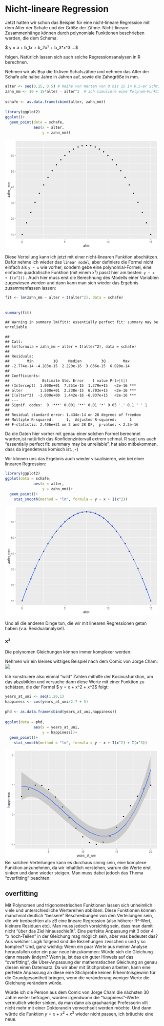 Nicht-lineare Regression
========================

Jetzt hatten wir schon das Beispiel für eine nicht-lineare Regression
mit dem Alter der Schafe und der Größe der Zähne. Nicht-lineare
Zusammenhänge können durch polynomiale Funktionen beschrieben werden,
die dem Schema:

$ y = a + b\_1*x + b\_2*x² + b\_3\*x^3 …$

folgen. Natürlich lassen sich auch solche Regressionsanalysen in R
berechnen.

Nehmen wir als Bsp die fiktiven Schafszähne und nehmen das Alter der
Schafe alle halbe Jahre in Jahren auf, sowie die Zahngröße in mm.

``` r
alter <- seq(0,15, 0.5) # Reihe von Werten von 0 bis 15 in 0,5-er Schritten
zahn_mm <- 10 + 15*alter - alter^2  # ich simuliere eine Polynom-Funktion für die Abfolge von mm Angaben

schafe <- as.data.frame(cbind(alter, zahn_mm))

library(ggplot2)
ggplot()+
  geom_point(data = schafe,
             aes(x = alter,
                 y = zahn_mm))
```

![](B15_nicht-lineare_regression_files/figure-markdown_github/unnamed-chunk-1-1.png)

Diese Verteilung kann ich jetzt mit einer nicht-linearen Funktion
abschätzen. Dafür nehme ich wieder das `linear model`, aber definiere
die Formel nicht einfach als `y ~ x` wie vorher, sondern gebe eine
polynomial-Formel, eine einfache quadratische Funktion (mit einem x²)
passt hier am besten: `y ~ x + I(x^2))` . Auch hier muss erst die
Berechnung des Modells einer Variablen zugewiesen werden und dann kann
man sich wieder das Ergebnis zusammenfassen lassen:

``` r
fit <- lm(zahn_mm ~ alter + I(alter^2), data = schafe) 


summary(fit)
```

    ## Warning in summary.lm(fit): essentially perfect fit: summary may be unreliable

    ## 
    ## Call:
    ## lm(formula = zahn_mm ~ alter + I(alter^2), data = schafe)
    ## 
    ## Residuals:
    ##        Min         1Q     Median         3Q        Max 
    ## -2.774e-14 -4.283e-15  2.220e-16  3.836e-15  6.020e-14 
    ## 
    ## Coefficients:
    ##               Estimate Std. Error    t value Pr(>|t|)    
    ## (Intercept)  1.000e+01  7.251e-15  1.379e+15   <2e-16 ***
    ## alter        1.500e+01  2.238e-15  6.703e+15   <2e-16 ***
    ## I(alter^2)  -1.000e+00  1.442e-16 -6.937e+15   <2e-16 ***
    ## ---
    ## Signif. codes:  0 '***' 0.001 '**' 0.01 '*' 0.05 '.' 0.1 ' ' 1
    ## 
    ## Residual standard error: 1.434e-14 on 28 degrees of freedom
    ## Multiple R-squared:      1,  Adjusted R-squared:      1 
    ## F-statistic: 2.406e+31 on 2 and 28 DF,  p-value: < 2.2e-16

Da die Daten hier vorher mit genau einer solchen Formel berechnet
wurden,ist natürlich das Konfidenzintervall extrem schmal. R sagt uns
auch “essentially perfect fit: summary may be unreliable”, hat also
mitbekommen, dass da irgendetwas komisch ist. ;-)

Wir können uns das Ergebnis auch wieder visualisieren, wie bei einer
linearen Regression:

``` r
library(ggplot2)
ggplot(data = schafe,
             aes(x = alter,
                 y = zahn_mm))+
  geom_point()+
    stat_smooth(method = "lm", formula = y ~ x + I(x^2))
```

![](B15_nicht-lineare_regression_files/figure-markdown_github/schafszaehne_linreg-1.png)

Und all die anderen Dinge tun, die wir mit linearen Regressionen getan
haben (v.a. Residualanalyse!).

### x³

Die polynomen Gleichungen können immer komplexer werden.

Nehmen wir ein kleines witziges Beispiel nach dem Comic von Jorge Cham:
![](http://phdcomics.com/comics/archive/phd120415s.gif)

Ich konstruiere also einmal “wild” Zahlen mithilfe der Kosinusfunktion,
um das abzubilden und versuche dann diese Werte mit einer Funktion zu
schätzen, die der Formel $ y = x + x^2 + x^3$ folgt:

``` r
years_at_uni <- seq(1,20,1)
happiness <- cos(years_at_uni/2.7 + 5)

phd <- as.data.frame(cbind(years_at_uni,happiness))

ggplot(data = phd,
             aes(x = years_at_uni,
                 y = happiness))+
  geom_point()+
    stat_smooth(method = "lm", formula = y ~ x + I(x^2) + I(x^3))
```

![](B15_nicht-lineare_regression_files/figure-markdown_github/happiness_phd-1.png)
Bei solchen Verteilungen kann es durchaus sinnig sein, eine komplexe
Funktion anzunehmen, da wir inhaltlich verstehen, warum die Werte erst
sinken und dann wieder steigen. Man muss dabei jedoch das Thema
“overfitting” beachten:

overfitting
-----------

Mit Polynomen und trigonometrischen Funktionen lassen sich unheimlich
viele und unterschiedliche Wertereihen abbilden. Diese Funktionen können
manchmal deutlich “bessere” Beschreibungen von den Verteilungen sein,
die wir beobachten als zB eine lineare Regression (also höherer R²-Wert,
kleinere Residuen etc). Man muss jedoch vorsichtig sein, dass man damit
nicht “über das Ziel hinausschießt”. Eine perfekte Anpassung mit 3 oder
4 “x hoch-Teilen” in der Gleichung mag möglich sein, aber was bedeutet
das? Aus welcher Logik folgend sind die Beziehungen zwischen x und y so
komplex? Und, ganz wichtig: Wenn ein paar Werte aus meiner Analyse
herausfallen oder ein paar neue hinzukommen: Würde sich die Gleichung
dann massiv ändern? Wenn ja, ist das ein guter Hinweis auf das
“overfitting”, die Über-Anpassung der mathematischen Gleichung an genau
diesen einen Datensatz. Da wir aber mit Stichproben arbeiten, kann eine
perfekte Anpassung an diese eine Stichprobe keinen Erkenntnisgewinn für
die Grundgesamtheit bringen, wenn die veränderung weniger Werte die
Gleichung verändern würde.

Würde ich die Person aus dem Comic von Jorge Cham die nächsten 30 Jahre
weiter befragen, würden irgendwann die “happiness”-Werte vermutlich
wieder sinken, da man dann als grauhaarige Professorin vllt nicht mehr
mit einer Doktorandin verwechselt werden möchte. Und dann würde die
Funktion *y* = *x* + *x*<sup>2</sup> + *x*<sup>3</sup> wieder nicht
passen, ich bräuchte eine neue.
